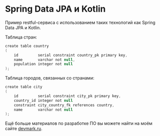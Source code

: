 # Spring Data JPA и Kotlin
Пример restful-сервиса с использованием таких технологий как Spring Data JPA и Kotlin.

Таблица стран:

```kotlin
create table country
(
    id         serial constraint country_pk primary key,
    name       varchar not null,
    population integer not null
);
```

Таблица городов, связанных со странами:

```kotlin
create table city
(
    id         serial constraint city_pk primary key,
    country_id integer not null
    constraint city_country_fk references country,
    name       varchar not null
);
```

Ещё больше материалов по разработке ПО вы можете найти на моём сайте [devmark.ru](https://devmark.ru/).
